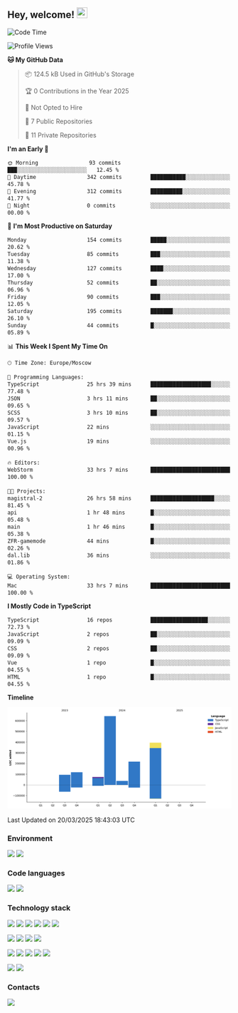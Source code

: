 ## Hey, welcome!   <img src="https://github.com/blackcater/blackcater/raw/main/images/Hi.gif" height="24" width="24"/></h1>

<!--START_SECTION:waka-->
![Code Time](http://img.shields.io/badge/Code%20Time-483%20hrs%2051%20mins-blue)

![Profile Views](http://img.shields.io/badge/Profile%20Views-0-blue)

**🐱 My GitHub Data** 

> 📦 124.5 kB Used in GitHub's Storage 
 > 
> 🏆 0 Contributions in the Year 2025
 > 
> 🚫 Not Opted to Hire
 > 
> 📜 7 Public Repositories 
 > 
> 🔑 11 Private Repositories 
 > 
**I'm an Early 🐤** 

```text
🌞 Morning                93 commits          ███░░░░░░░░░░░░░░░░░░░░░░   12.45 % 
🌆 Daytime                342 commits         ███████████░░░░░░░░░░░░░░   45.78 % 
🌃 Evening                312 commits         ██████████░░░░░░░░░░░░░░░   41.77 % 
🌙 Night                  0 commits           ░░░░░░░░░░░░░░░░░░░░░░░░░   00.00 % 
```
📅 **I'm Most Productive on Saturday** 

```text
Monday                   154 commits         █████░░░░░░░░░░░░░░░░░░░░   20.62 % 
Tuesday                  85 commits          ███░░░░░░░░░░░░░░░░░░░░░░   11.38 % 
Wednesday                127 commits         ████░░░░░░░░░░░░░░░░░░░░░   17.00 % 
Thursday                 52 commits          ██░░░░░░░░░░░░░░░░░░░░░░░   06.96 % 
Friday                   90 commits          ███░░░░░░░░░░░░░░░░░░░░░░   12.05 % 
Saturday                 195 commits         ███████░░░░░░░░░░░░░░░░░░   26.10 % 
Sunday                   44 commits          █░░░░░░░░░░░░░░░░░░░░░░░░   05.89 % 
```


📊 **This Week I Spent My Time On** 

```text
🕑︎ Time Zone: Europe/Moscow

💬 Programming Languages: 
TypeScript               25 hrs 39 mins      ███████████████████░░░░░░   77.48 % 
JSON                     3 hrs 11 mins       ██░░░░░░░░░░░░░░░░░░░░░░░   09.65 % 
SCSS                     3 hrs 10 mins       ██░░░░░░░░░░░░░░░░░░░░░░░   09.57 % 
JavaScript               22 mins             ░░░░░░░░░░░░░░░░░░░░░░░░░   01.15 % 
Vue.js                   19 mins             ░░░░░░░░░░░░░░░░░░░░░░░░░   00.96 % 

🔥 Editors: 
WebStorm                 33 hrs 7 mins       █████████████████████████   100.00 % 

🐱‍💻 Projects: 
magistral-2              26 hrs 58 mins      ████████████████████░░░░░   81.45 % 
api                      1 hr 48 mins        █░░░░░░░░░░░░░░░░░░░░░░░░   05.48 % 
main                     1 hr 46 mins        █░░░░░░░░░░░░░░░░░░░░░░░░   05.38 % 
ZFR-gamemode             44 mins             █░░░░░░░░░░░░░░░░░░░░░░░░   02.26 % 
dal.lib                  36 mins             ░░░░░░░░░░░░░░░░░░░░░░░░░   01.86 % 

💻 Operating System: 
Mac                      33 hrs 7 mins       █████████████████████████   100.00 % 
```

**I Mostly Code in TypeScript** 

```text
TypeScript               16 repos            ██████████████████░░░░░░░   72.73 % 
JavaScript               2 repos             ██░░░░░░░░░░░░░░░░░░░░░░░   09.09 % 
CSS                      2 repos             ██░░░░░░░░░░░░░░░░░░░░░░░   09.09 % 
Vue                      1 repo              █░░░░░░░░░░░░░░░░░░░░░░░░   04.55 % 
HTML                     1 repo              █░░░░░░░░░░░░░░░░░░░░░░░░   04.55 % 
```



**Timeline**

![Lines of Code chart](https://raw.githubusercontent.com/IntarialN/IntarialN/main/assets/bar_graph.png)


 Last Updated on 20/03/2025 18:43:03 UTC
<!--END_SECTION:waka-->

### Environment

![](https://img.shields.io/badge/IDE_WebStorm-informational?style=flat&logo=WebStorm&logoColor=white&color=0E1117)
![](https://img.shields.io/badge/OS_macOS-informational?style=flat&logo=macos&logoColor=white&color=0E1117)

### Code languages

![](https://img.shields.io/badge/TypeScript-informational?style=flat&logo=TypeScript&logoColor=white&color=0E1117)
![](https://img.shields.io/badge/JavaScript-informational?style=flat&logo=JavaScript&logoColor=white&color=0E1117)

### Technology stack

![](https://img.shields.io/badge/React-informational?style=flat&logo=React&logoColor=white&color=0E1117)
![](https://img.shields.io/badge/React_Native-informational?style=flat&logo=React&logoColor=white&color=0E1117)
![](https://img.shields.io/badge/Electron-informational?style=flat&logo=Electron&logoColor=white&color=0E1117)
![](https://img.shields.io/badge/Vite-informational?style=flat&logo=Vite&logoColor=white&color=0E1117)
![](https://img.shields.io/badge/Mobx-informational?style=flat&logo=MobX&logoColor=white&color=0E1117)
![](https://img.shields.io/badge/Redux-informational?style=flat&logo=Redux&logoColor=white&color=0E1117)

![](https://img.shields.io/badge/Node.js-informational?style=flat&logo=Node.js&logoColor=white&color=0E1117)
![](https://img.shields.io/badge/Nest.js-informational?style=flat&logo=Node.js&logoColor=white&color=0E1117)
![](https://img.shields.io/badge/TypeORM-informational?style=flat&logo=Node.js&logoColor=white&color=0E1117)
![](https://img.shields.io/badge/Express-informational?style=flat&logo=Express&logoColor=white&color=0E1117)

![](https://img.shields.io/badge/PostgreSQL-informational?style=flat&logo=PostgreSQL&logoColor=white&color=0E1117)
![](https://img.shields.io/badge/MongoDB-informational?style=flat&logo=MongoDB&logoColor=white&color=0E1117)
![](https://img.shields.io/badge/MySQL-informational?style=flat&logo=MySQL&logoColor=white&color=0E1117)
![](https://img.shields.io/badge/Redis-informational?style=flat&logo=Redis&logoColor=white&color=0E1117)
![](https://img.shields.io/badge/Docker-informational?style=flat&logo=docker&logoColor=white&color=0E1117)

![](https://img.shields.io/badge/GitHub-informational?style=flat&logo=github&logoColor=white&color=0E1117)
![](https://img.shields.io/badge/GitLab-informational?style=flat&logo=gitlab&logoColor=white&color=0E1117)

### Contacts

[![](https://img.shields.io/badge/Intarial-informational?style=flat&logo=Telegram&logoColor=white&color=0E1117)](https://t.me/intarial)

